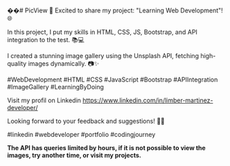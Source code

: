 ��#   P i c V i e w 
🚀 Excited to share my project: "Learning Web Development"! 🌐

In this project, I put my skills in HTML, CSS, JS, Bootstrap, and API integration to the test. 📚💻

I created a stunning image gallery using the Unsplash API, fetching high-quality images dynamically. 📷✨

#WebDevelopment #HTML #CSS #JavaScript #Bootstrap #APIIntegration #ImageGallery #LearningByDoing

Visit my profil on Linkedin https://www.linkedin.com/in/limber-martinez-developer/

Looking forward to your feedback and suggestions! 🙌😊

#linkedin #webdeveloper #portfolio #codingjourney

******The API has queries limited by hours, if it is not possible to view the images, try another time, or visit my projects.******

